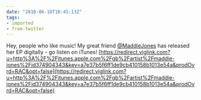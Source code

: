 ```yaml
---
date: "2010-06-18T18:45:13Z"
tags:
- imported
- from-twitter
---
```

Hey, people who like music\! My great friend [@MaddieJones](https://twitter.com/MaddieJones) has released her EP digitally - go listen on iTunes\! [https://redirect.viglink.com?u=http%3A%2F%2Fitunes.apple.com%2Fgb%2Fartist%2Fmaddie-jones%2Fid374904343&key=a7e37b5f6ff1de9cb410158b1013e54a&prodOvrd=RAC&opt=false](https://redirect.viglink.com?u=http%3A%2F%2Fitunes.apple.com%2Fgb%2Fartist%2Fmaddie-jones%2Fid374904343&key=a7e37b5f6ff1de9cb410158b1013e54a&prodOvrd=RAC&opt=false)

